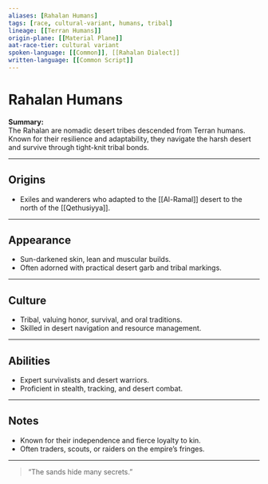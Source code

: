 ```yaml
---
aliases: [Rahalan Humans]
tags: [race, cultural-variant, humans, tribal]
lineage: [[Terran Humans]]
origin-plane: [[Material Plane]]
aat-race-tier: cultural variant
spoken-language: [[Common]], [[Rahalan Dialect]]
written-language: [[Common Script]]
---
```


# Rahalan Humans

**Summary:**  
The Rahalan are nomadic desert tribes descended from Terran humans. Known for their resilience and adaptability, they navigate the harsh desert and survive through tight-knit tribal bonds.

---

## Origins

- Exiles and wanderers who adapted to the [[Al-Ramal]] desert to the north of the [[Qethusiyya]].

---

## Appearance

- Sun-darkened skin, lean and muscular builds.  
- Often adorned with practical desert garb and tribal markings.

---

## Culture

- Tribal, valuing honor, survival, and oral traditions.  
- Skilled in desert navigation and resource management.

---

## Abilities

- Expert survivalists and desert warriors.  
- Proficient in stealth, tracking, and desert combat.

---

## Notes

- Known for their independence and fierce loyalty to kin.  
- Often traders, scouts, or raiders on the empire’s fringes.

---

> “The sands hide many secrets.”
